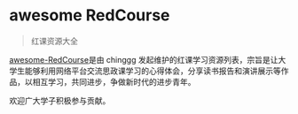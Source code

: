 # awesome RedCourse
> 红课资源大全 
 
[awesome-RedCourse](https://github.com/chinggg/awesome-RedCourse)是由 chinggg 发起维护的红课学习资源列表，宗旨是让大学生能够利用网络平台交流思政课学习的心得体会，分享读书报告和演讲展示等作品，以相互学习，共同进步，争做新时代的进步青年。

欢迎广大学子积极参与贡献。
